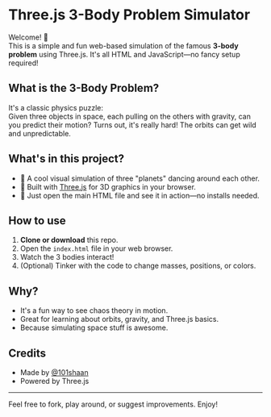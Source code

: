 # Three.js 3-Body Problem Simulator

Welcome! 👋  
This is a simple and fun web-based simulation of the famous **3-body problem** using Three.js. It's all HTML and JavaScript—no fancy setup required!

## What is the 3-Body Problem?

It's a classic physics puzzle:  
Given three objects in space, each pulling on the others with gravity, can you predict their motion? Turns out, it's really hard! The orbits can get wild and unpredictable.

## What's in this project?

- 🌌 A cool visual simulation of three "planets" dancing around each other.
- 🚀 Built with [Three.js](https://threejs.org/) for 3D graphics in your browser.
- 📄 Just open the main HTML file and see it in action—no installs needed.

## How to use

1. **Clone or download** this repo.
2. Open the `index.html` file in your web browser.
3. Watch the 3 bodies interact!
4. (Optional) Tinker with the code to change masses, positions, or colors.

## Why?

- It's a fun way to see chaos theory in motion.
- Great for learning about orbits, gravity, and Three.js basics.
- Because simulating space stuff is awesome.

## Credits

- Made by [@101shaan](https://github.com/101shaan)
- Powered by Three.js

---

Feel free to fork, play around, or suggest improvements. Enjoy!
